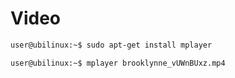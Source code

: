 # Video

```sh
user@ubilinux:~$ sudo apt-get install mplayer
```



```sh
user@ubilinux:~$ mplayer brooklynne_vUWnBUxz.mp4
```